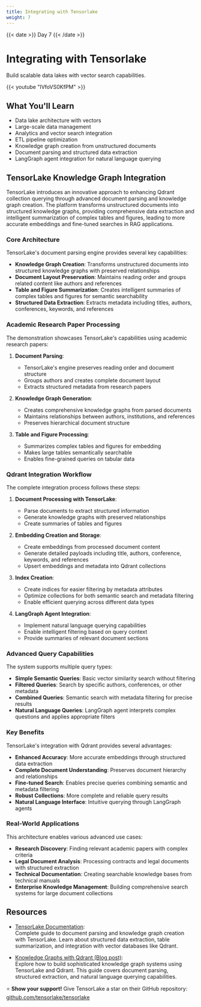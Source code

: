 ```yaml
---
title: Integrating with Tensorlake
weight: 7
---
```


{{< date >}} Day 7 {{< /date >}}

# Integrating with Tensorlake

Build scalable data lakes with vector search capabilities.

{{< youtube "IVfoVS0KfPM" >}}

## What You'll Learn

- Data lake architecture with vectors
- Large-scale data management
- Analytics and vector search integration
- ETL pipeline optimization
- Knowledge graph creation from unstructured documents
- Document parsing and structured data extraction
- LangGraph agent integration for natural language querying

## TensorLake Knowledge Graph Integration

TensorLake introduces an innovative approach to enhancing Qdrant collection querying through advanced document parsing and knowledge graph creation. The platform transforms unstructured documents into structured knowledge graphs, providing comprehensive data extraction and intelligent summarization of complex tables and figures, leading to more accurate embeddings and fine-tuned searches in RAG applications.

### Core Architecture

TensorLake's document parsing engine provides several key capabilities:

- **Knowledge Graph Creation**: Transforms unstructured documents into structured knowledge graphs with preserved relationships
- **Document Layout Preservation**: Maintains reading order and groups related content like authors and references
- **Table and Figure Summarization**: Creates intelligent summaries of complex tables and figures for semantic searchability
- **Structured Data Extraction**: Extracts metadata including titles, authors, conferences, keywords, and references

### Academic Research Paper Processing

The demonstration showcases TensorLake's capabilities using academic research papers:

1. **Document Parsing**:
   - TensorLake's engine preserves reading order and document structure
   - Groups authors and creates complete document layout
   - Extracts structured metadata from research papers

2. **Knowledge Graph Generation**:
   - Creates comprehensive knowledge graphs from parsed documents
   - Maintains relationships between authors, institutions, and references
   - Preserves hierarchical document structure

3. **Table and Figure Processing**:
   - Summarizes complex tables and figures for embedding
   - Makes large tables semantically searchable
   - Enables fine-grained queries on tabular data

### Qdrant Integration Workflow

The complete integration process follows these steps:

1. **Document Processing with TensorLake**:
   - Parse documents to extract structured information
   - Generate knowledge graphs with preserved relationships
   - Create summaries of tables and figures

2. **Embedding Creation and Storage**:
   - Create embeddings from processed document content
   - Generate detailed payloads including title, authors, conference, keywords, and references
   - Upsert embeddings and metadata into Qdrant collections

3. **Index Creation**:
   - Create indices for easier filtering by metadata attributes
   - Optimize collections for both semantic search and metadata filtering
   - Enable efficient querying across different data types

4. **LangGraph Agent Integration**:
   - Implement natural language querying capabilities
   - Enable intelligent filtering based on query context
   - Provide summaries of relevant document sections

### Advanced Query Capabilities

The system supports multiple query types:

- **Simple Semantic Queries**: Basic vector similarity search without filtering
- **Filtered Queries**: Search by specific authors, conferences, or other metadata
- **Combined Queries**: Semantic search with metadata filtering for precise results
- **Natural Language Queries**: LangGraph agent interprets complex questions and applies appropriate filters

### Key Benefits

TensorLake's integration with Qdrant provides several advantages:

- **Enhanced Accuracy**: More accurate embeddings through structured data extraction
- **Complete Document Understanding**: Preserves document hierarchy and relationships
- **Fine-tuned Search**: Enables precise queries combining semantic and metadata filtering
- **Robust Collections**: More complete and reliable query results
- **Natural Language Interface**: Intuitive querying through LangGraph agents

### Real-World Applications

This architecture enables various advanced use cases:

- **Research Discovery**: Finding relevant academic papers with complex criteria
- **Legal Document Analysis**: Processing contracts and legal documents with structured extraction
- **Technical Documentation**: Creating searchable knowledge bases from technical manuals
- **Enterprise Knowledge Management**: Building comprehensive search systems for large document collections

## Resources

- [TensorLake Documentation](https://docs.tensorlake.ai/):  
  Complete guide to document parsing and knowledge graph creation with TensorLake. Learn about structured data extraction, table summarization, and integration with vector databases like Qdrant.

- [Knowledge Graphs with Qdrant (Blog post)](https://qdrant.tech/blog/knowledge-graphs/):  
  Explore how to build sophisticated knowledge graph systems using TensorLake and Qdrant. This guide covers document parsing, structured extraction, and natural language querying capabilities.

⭐ **Show your support!** Give TensorLake a star on their GitHub repository: [github.com/tensorlake/tensorlake](https://github.com/tensorlake/tensorlake)
